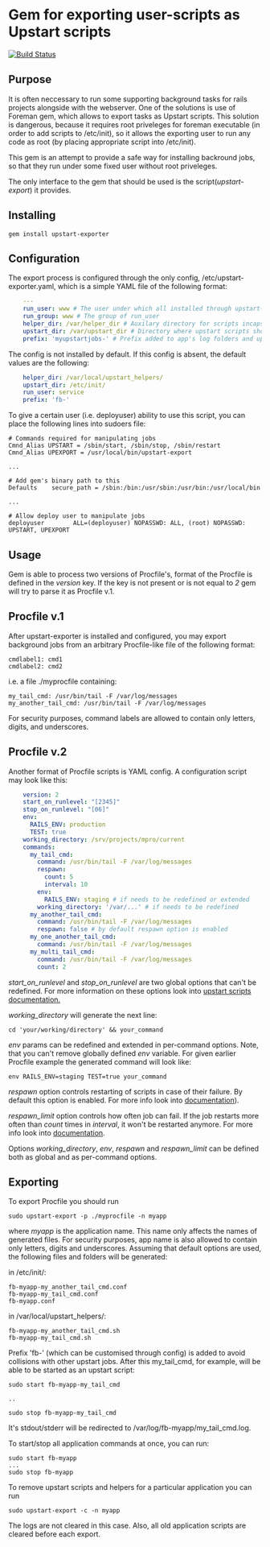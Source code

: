 Gem for exporting user-scripts as Upstart scripts
====================

[![Build Status](https://secure.travis-ci.org/funbox/upstart-exporter.png)](http://travis-ci.org/funbox/upstart-exporter)

Purpose
-------

It is often neccessary to run some supporting background tasks for rails projects alongside with the webserver. One of the solutions is use of Foreman gem, which allows to export tasks as Upstart scripts. This solution is dangerous, because it requires root priveleges for foreman executable (in order to add scripts to /etc/init), so it allows the exporting user to run any code as root (by placing appropriate script into /etc/init).

This gem is an attempt to provide a safe way for installing backround jobs, so that they run under some fixed user without root priveleges.

The only interface to the gem that should be used is the script(*upstart-export*) it provides.

Installing
----------

    gem install upstart-exporter


Configuration
-------------

The export process is configured through the only config, /etc/upstart-exporter.yaml, which is a simple YAML file of the following format:
```yaml
    ---
    run_user: www # The user under which all installed through upstart-exporter background jobs are run
    run_group: www # The group of run_user
    helper_dir: /var/helper_dir # Auxilary directory for scripts incapsulating background jobs
    upstart_dir: /var/upstart_dir # Directory where upstart scripts should be placed
    prefix: 'myupstartjobs-' # Prefix added to app's log folders and upstart scripts
```
The config is not installed by default. If this config is absent, the default values are the following:
```yaml
    helper_dir: /var/local/upstart_helpers/
    upstart_dir: /etc/init/
    run_user: service
    prefix: 'fb-'
```
To give a certain user (i.e. deployuser) ability to use this script, you can place the following lines into sudoers file:

    # Commands required for manipulating jobs
    Cmnd_Alias UPSTART = /sbin/start, /sbin/stop, /sbin/restart
    Cmnd_Alias UPEXPORT = /usr/local/bin/upstart-export

    ...

    # Add gem's binary path to this
    Defaults    secure_path = /sbin:/bin:/usr/sbin:/usr/bin:/usr/local/bin

    ...

    # Allow deploy user to manipulate jobs
    deployuser        ALL=(deployuser) NOPASSWD: ALL, (root) NOPASSWD: UPSTART, UPEXPORT


Usage
-----

Gem is able to process two versions of Procfile's, format of the Procfile is
defined in the _version_ key. If the key is not present or is not equal to _2_
gem will try to parse it as Procfile v.1.

Procfile v.1
------------

After upstart-exporter is installed and configured, you may export background jobs from an arbitrary Procfile-like file of the following format:

    cmdlabel1: cmd1
    cmdlabel2: cmd2

i.e. a file ./myprocfile containing:

    my_tail_cmd: /usr/bin/tail -F /var/log/messages
    my_another_tail_cmd: /usr/bin/tail -F /var/log/messages

For security purposes, command labels are allowed to contain only letters, digits, and underscores.

Procfile v.2
------------

Another format of Procfile scripts is YAML config. A configuration script may
look like this:
```yaml
    version: 2
    start_on_runlevel: "[2345]"
    stop_on_runlevel: "[06]"
    env:
      RAILS_ENV: production
      TEST: true
    working_directory: /srv/projects/mpro/current
    commands:
      my_tail_cmd:
        command: /usr/bin/tail -F /var/log/messages
        respawn:
          count: 5
          interval: 10
        env:
          RAILS_ENV: staging # if needs to be redefined or extended
        working_directory: '/var/...' # if needs to be redefined
      my_another_tail_cmd:
        command: /usr/bin/tail -F /var/log/messages
        respawn: false # by default respawn option is enabled
      my_one_another_tail_cmd:
        command: /usr/bin/tail -F /var/log/messages
      my_multi_tail_cmd:
        command: /usr/bin/tail -F /var/log/messages
        count: 2
```
*start_on_runlevel* and *stop_on_runlevel* are two global options that can't be
redefined. For more information on these options look into [upstart scripts documentation.]( http://upstart.ubuntu.com/cookbook/#start-on)

*working_directory* will generate the next line:

    cd 'your/working/directory' && your_command

*env* params can be redefined and extended in per-command options. Note, that
you can't remove globally defined *env* variable.
For given earlier Procfile example the generated command will look like:

    env RAILS_ENV=staging TEST=true your_command

*respawn* option controls restarting of scripts in case of their failure.
By default this option is enabled. For
more info look into [documentation](http://upstart.ubuntu.com/cookbook/#respawn)).

*respawn_limit* option controls how often job can fail. If the job restarts more
often than *count* times in *interval*, it won't be restarted anymore. For more
info look into [documentation](http://upstart.ubuntu.com/cookbook/#respawn-limit).

Options *working_directory*, *env*, *respawn* and *respawn_limit* can be
defined both as global and as per-command options.

Exporting
---------

To export Procfile you should run

    sudo upstart-export -p ./myprocfile -n myapp

where _myapp_ is the application name. This name only affects the names of generated files. For security purposes, app name is also allowed to contain only letters, digits and underscores. Assuming that default options are used, the following files and folders will be generated:

in /etc/init/:

    fb-myapp-my_another_tail_cmd.conf
    fb-myapp-my_tail_cmd.conf
    fb-myapp.conf

in /var/local/upstart\_helpers/:

    fb-myapp-my_another_tail_cmd.sh
    fb-myapp-my_tail_cmd.sh

Prefix 'fb-' (which can be customised through config) is added to avoid collisions with other upstart jobs. After this my\_tail\_cmd, for example, will be able to be started as an upstart script:

    sudo start fb-myapp-my_tail_cmd

    ..

    sudo stop fb-myapp-my_tail_cmd

It's stdout/stderr will be redirected to /var/log/fb-myapp/my\_tail\_cmd.log.

To start/stop all application commands at once, you can run:

    sudo start fb-myapp
    ...
    sudo stop fb-myapp

To remove upstart scripts and helpers for a particular application you can run

    sudo upstart-export -c -n myapp

The logs are not cleared in this case. Also, all old application scripts are cleared before each export.

